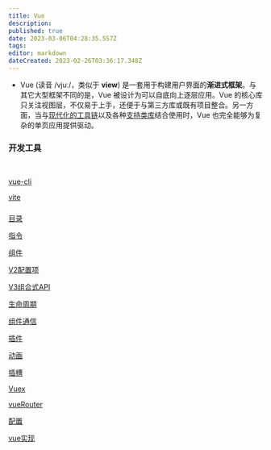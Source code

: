 ```yaml
---
title: Vue
description: 
published: true
date: 2023-03-06T04:28:35.557Z
tags: 
editor: markdown
dateCreated: 2023-02-26T03:36:17.348Z
---
```


* Vue (读音 /vjuː/，类似于 **view**) 是一套用于构建用户界面的**渐进式框架**。与其它大型框架不同的是，Vue 被设计为可以自底向上逐层应用。Vue 的核心库只关注视图层，不仅易于上手，还便于与第三方库或既有项目整合。另一方面，当与[现代化的工具链](https://cn.vuejs.org/v2/guide/single-file-components.html)以及各种[支持类库](https://github.com/vuejs/awesome-vue#libraries--plugins)结合使用时，Vue 也完全能够为复杂的单页应用提供驱动。

### 开发工具

‍

[vue-cli](https://www.notion.so/vue-cli-2f3c018ad9b344ef8e6d9c698f6009df)

[vite](https://www.notion.so/vite-65b6f59653f146c0a6eec88bbcc4ad3e)

### 

[目录](https://www.notion.so/350fd538a92546e2a460f00be629cecb)

[指令](https://www.notion.so/29f72ef877e94f68bba0d3334091ecce)

[组件](https://www.notion.so/98e6b05b13a346aea51f73a5afe38851)

[V2配置项](https://www.notion.so/V2-d3b30f0de53f46e4b3292dca94966875)

[V3组合式API](https://www.notion.so/V3-API-e9eaa18548574067bd0104727f727939)

[生命周期](https://www.notion.so/4ff8628e3ad4485280b004bf8b62e760)

[组件通信](https://www.notion.so/05e6722d2ec2461e847bd7094ea8a5be)

[插件](https://www.notion.so/02f2c3a3ec4b42fdbeb90d725672da61)

[动画](https://www.notion.so/4081cb53d0f740ab8ea9ef6ddecb4ea2)

[插槽](https://www.notion.so/06170eb30b364f95b77d7be779e87baf)

[Vuex](https://www.notion.so/Vuex-d98e7e6ff368490bbf3b14673f80ab49)

[vueRouter](https://www.notion.so/vueRouter-7346ae83aa6b458ba732d6f9cf476d76)

[配置](https://www.notion.so/eacad00cd7944cabb5bb44895876fffa)

[vue实现](https://www.notion.so/vue-7e2fc46b795744628faec268d7dc342b)